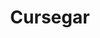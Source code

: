 ---
title: Cursegar
layout: deck
era: 2010
description: 1st place list by teafew played during James G Tournament #1 in March 2025
in_progress: true
links:
  - href: https://play.limitlesstcg.com/tournament/67c59c598f99a44fce341f50/player/teafew/decklist
    title: Limitless Page
cards:
  pokemon:
    - name: Gastly
      set: SF
      number: 62
      quantity: 4
    - name: Haunter
      set: DP
      number: 50
      quantity: 2
    - name: Gengar
      set: SF
      number: 18
      quantity: 2
      missing_count: 1
    - name: Gengar
      set: AR
      number: 16
      quantity: 1
      missing_count: 1
    - name: Gengar LV.X
      set: AR
      number: 97
      quantity: 1
      missing_count: 1
    - name: Spiritomb
      set: AR
      number: 32
      quantity: 4
      missing_count: 4
    - name: Baltoy
      set: SV
      number: 89
      quantity: 2
    - name: Claydol
      set: GE
      number: 15
      quantity: 2
    - name: Nidoran ♀
      set: RR
      number: 71
      quantity: 1
    - name: Nidorina
      set: MT
      number: 56
      quantity: 1
      missing_count: 1
    - name: Nidoqueen
      set: RR
      number: 30
      quantity: 1
    - name: Abra
      set: MT
      number: 69
      quantity: 1
    - name: Alakazam
      set: MT
      number: 2
      quantity: 1
    - name: Unown [G]
      set: GE
      number: 57
      quantity: 1
    - name: Azelf
      set: LA
      number: 19
      quantity: 1
  trainers:
    - name: Bebe's Search
      set: RR
      number: 89
      quantity: 4
    - name: Roseanne's Research
      set: SW
      number: 125
      quantity: 4
    - name: Judge
      set: UL
      number: 78
      quantity: 2
    - name: Rare Candy
      set: UL
      number: 82
      quantity: 3
      missing_count: 3
    - name: Warp Point
      set: MD
      number: 88
      quantity: 2
    - name: Night Maintenance
      set: SW
      number: 120
      quantity: 1
    - name: Time-Space Distortion
      set: MT
      number: 124
      quantity: 1
    - name: Pokémon Communication
      set: HS
      number: 98
      quantity: 1
    - name: Luxury Ball
      set: SF
      number: 86
      quantity: 1
    - name: Expert Belt
      set: AR
      number: 87
      quantity: 2
    - name: Moonlight Stadium
      set: GE
      number: 100
      quantity: 2
  energy:
    - name: Psychic Energy
      set: HS
      number: 119
      quantity: 7
    - name: Call Energy
      set: MD
      number: 92
      quantity: 4
    - name: Warp Energy
      set: SF
      number: 95
      quantity: 1
---
